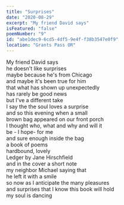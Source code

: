 ```yaml
---
title: "Surprises"
date: "2020-08-29"
excerpt: "My friend David says"
isFeatured: "false"
poemNumber: "9"
id: "abe1dec9-6cd5-4df5-9e4f-f38b3547e0f9"
location: "Grants Pass OR"
---
```


My friend David says  
he doesn't like surprises  
maybe because he's from Chicago  
and maybe it's been true for him  
that what has shown up unexpectedly  
has rarely be good news  
but I've a different take  
I say the the soul loves a surprise  
and so this evening when a small  
brown bag appeared on our front porch  
I thought who, what and why and will it  
be - I hope- for me  
and sure enough inside the bag  
a book of poems  
hardbound, lovely  
Ledger by Jane Hirschfield  
and in the cover a short note  
my neighbor Michael saying that  
he left it with a smile  
so now as I anticipate the many pleasures  
and surprises that I know this book will hold  
my soul is dancing
